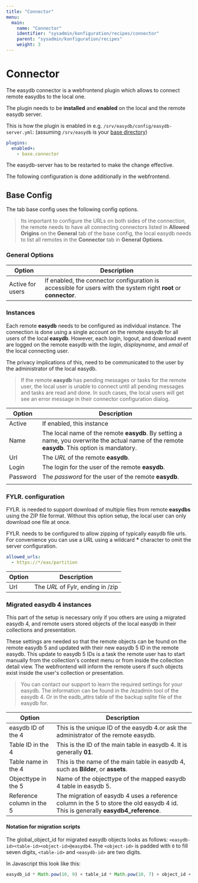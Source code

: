```yaml
---
title: "Connector"
menu:
  main:
    name: "Connector"
    identifier: "sysadmin/konfiguration/recipes/connector"
    parent: "sysadmin/konfiguration/recipes"
    weight: 3
---
```


# Connector

The easydb connector is a webfrontend plugin which allows to connect remote easydbs to the local one.

The plugin needs to be **installed** and **enabled** on the local and the remote easydb server.

This is how the plugin is enabled in e.g. `/srv/easydb/config/easydb-server.yml`: (assuming `/srv/easydb` is your [base directory](../../installation/#mount))

```yaml
plugins:
  enabled+:
    - base.connector
```

The easydb-server has to be restarted to make the change effective.

The following configuration is done additionally in the webfrontend.

## Base Config

The tab base config uses the following config options.

> Its important to configure the URLs on both sides of the connection, the remote needs to have all connecting connectors listed in **Allowed Origins** on the **General** tab of the base config, the local easydb needs to list all remotes in the **Connector** tab in **General Options**.

### General Options

| Option           | Description                                                  |
| ---------------- | ------------------------------------------------------------ |
| Active for users | If enabled, the connector configuration is accessible for users with the system right **root** or **connector**. |

### Instances

Each remote **easydb** needs to be configured as individual instance. The connection is done using a single account on the remote easydb for all users of the local **easydb**. However, each login, logout, and download event are logged on the remote easydb with the *login*, *displayname*, and *email* of the local connecting user. 

The privacy implications of this, need to be communicated to the user by the administrator of the local easydb.

> If the remote **easydb** has pending messages or tasks for the remote user, the local user is unable to connect until all pending messages and tasks are read and done. In such cases, the local users will get see an error message in their connector configuration dialog.

| Option   | Description                                                  |
| -------- | ------------------------------------------------------------ |
| Active   | If enabled, this instance                                    |
| Name     | The local name of the remote **easydb**. By setting a name, you overwrite the actual name of the remote **easydb**. This option is mandatory. |
| Url      | The *URL* of the remote **easydb**.                          |
| Login    | The login for the user of the remote **easydb**.             |
| Password | The *password* for the user of the remote **easydb**.        |
|          |                                                              |

### FYLR. configuration

FYLR. is needed to support download of multiple files from remote **easydbs** using the ZIP file format. Without this option setup, the local user can only download one file at once.

FYLR. needs to be configured to allow zipping of typically easydb file urls. For convenience you can use a *URL* using a wildcard **\*** character to omit the server configuration. 

```yaml
allowed_urls:
  - https://*/eas/partition
```



| Option | Description                       |
| ------ | --------------------------------- |
| Url    | The *URL* of Fylr, ending in /zip |

### Migrated easydb 4 instances

This part of the setup is necessary only if you others are using a migrated easydb 4, and remote users stored objects of the local easydb in their collections and presentation.

These settings are needed so that the remote objects can be found on the remote easydb 5 and updated with their new easydb 5 ID in the remote easydb. This update to easydb 5 IDs is a task the remote user has to start manually from the collection's context menu or from inside the collection detail view. The webfrontend will inform the remote users if such objects exist inside the user's collection or presentation.

> You can contact our support to learn the required settings for your easydb. The information can be found in the /ezadmin tool of the easydb 4.   Or in the eadb_attrs table of the backup sqlite file of the easydb for.

| Option                    | Description                                                  |
| ------------------------- | ------------------------------------------------------------ |
| easydb ID of the 4        | This is the unique ID of the easydb 4.or ask the administrator of the remote easydb. |
| Table ID in the 4         | This is the ID of the main table in easydb 4. It is generally **01**. |
| Table name in the 4       | This is the name of the main table in easydb 4, such as **Bilder**, or **assets**. |
| Objecttype in the 5       | Name of the objecttype of the mapped easydb 4 table in easydb 5. |
| Reference column in the 5 | The migration of easydb 4 uses a reference column in the 5 to store the old easydb 4 id. This is generally **easydb4_reference**. |

#### Notation for migration scripts

The global_object_id for migrated easydb objects looks as follows: ```<easydb-id><table-id><object-id>@easydb4```. The ```<object-id>``` is padded with ```0``` to fill seven digits, ```<table-id>``` and  ```<easydb-id>``` are two digits.

In Javascript this look like this:

```javascript
easydb_id * Math.pow(10, 9) + table_id * Math.pow(10, 7) + object_id + "@easydb4"
```









